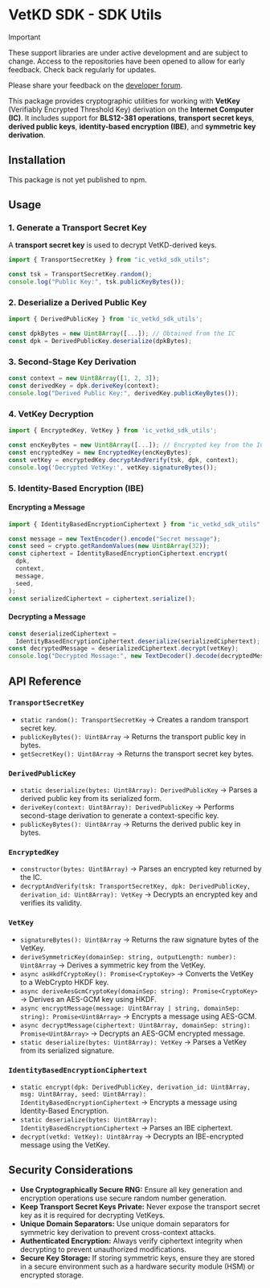 # VetKD SDK - SDK Utils

> [!IMPORTANT]  
> These support libraries are under active development and are subject to change. Access to the repositories have been opened to allow for early feedback. Check back regularly for updates.
>
> Please share your feedback on the [developer forum](https://forum.dfinity.org/t/threshold-key-derivation-privacy-on-the-ic/16560/179).

This package provides cryptographic utilities for working with **VetKey** (Verifiably Encrypted Threshold Key) derivation on the **Internet Computer (IC)**. It includes support for **BLS12-381 operations**, **transport secret keys**, **derived public keys**, **identity-based encryption (IBE)**, and **symmetric key derivation**.

## Installation

This package is not yet published to npm.

## Usage

### 1. Generate a Transport Secret Key

A **transport secret key** is used to decrypt VetKD-derived keys.

```ts
import { TransportSecretKey } from "ic_vetkd_sdk_utils";

const tsk = TransportSecretKey.random();
console.log("Public Key:", tsk.publicKeyBytes());
```

### 2. Deserialize a Derived Public Key

```ts
import { DerivedPublicKey } from 'ic_vetkd_sdk_utils';

const dpkBytes = new Uint8Array([...]); // Obtained from the IC
const dpk = DerivedPublicKey.deserialize(dpkBytes);
```

### 3. Second-Stage Key Derivation

```ts
const context = new Uint8Array([1, 2, 3]);
const derivedKey = dpk.deriveKey(context);
console.log("Derived Public Key:", derivedKey.publicKeyBytes());
```

### 4. VetKey Decryption

```ts
import { EncryptedKey, VetKey } from 'ic_vetkd_sdk_utils';

const encKeyBytes = new Uint8Array([...]); // Encrypted key from the IC
const encryptedKey = new EncryptedKey(encKeyBytes);
const vetKey = encryptedKey.decryptAndVerify(tsk, dpk, context);
console.log('Decrypted VetKey:', vetKey.signatureBytes());
```

### 5. Identity-Based Encryption (IBE)

#### Encrypting a Message

```ts
import { IdentityBasedEncryptionCiphertext } from "ic_vetkd_sdk_utils";

const message = new TextEncoder().encode("Secret message");
const seed = crypto.getRandomValues(new Uint8Array(32));
const ciphertext = IdentityBasedEncryptionCiphertext.encrypt(
  dpk,
  context,
  message,
  seed,
);
const serializedCiphertext = ciphertext.serialize();
```

#### Decrypting a Message

```ts
const deserializedCiphertext =
  IdentityBasedEncryptionCiphertext.deserialize(serializedCiphertext);
const decryptedMessage = deserializedCiphertext.decrypt(vetKey);
console.log("Decrypted Message:", new TextDecoder().decode(decryptedMessage));
```

## API Reference

### `TransportSecretKey`

- `static random(): TransportSecretKey` → Creates a random transport secret key.
- `publicKeyBytes(): Uint8Array` → Returns the transport public key in bytes.
- `getSecretKey(): Uint8Array` → Returns the transport secret key bytes.

### `DerivedPublicKey`

- `static deserialize(bytes: Uint8Array): DerivedPublicKey` → Parses a derived public key from its serialized form.
- `deriveKey(context: Uint8Array): DerivedPublicKey` → Performs second-stage derivation to generate a context-specific key.
- `publicKeyBytes(): Uint8Array` → Returns the derived public key in bytes.

### `EncryptedKey`

- `constructor(bytes: Uint8Array)` → Parses an encrypted key returned by the IC.
- `decryptAndVerify(tsk: TransportSecretKey, dpk: DerivedPublicKey, derivation_id: Uint8Array): VetKey` → Decrypts an encrypted key and verifies its validity.

### `VetKey`

- `signatureBytes(): Uint8Array` → Returns the raw signature bytes of the VetKey.
- `deriveSymmetricKey(domainSep: string, outputLength: number): Uint8Array` → Derives a symmetric key from the VetKey.
- `async asHkdfCryptoKey(): Promise<CryptoKey>` → Converts the VetKey to a WebCrypto HKDF key.
- `async deriveAesGcmCryptoKey(domainSep: string): Promise<CryptoKey>` → Derives an AES-GCM key using HKDF.
- `async encryptMessage(message: Uint8Array | string, domainSep: string): Promise<Uint8Array>` → Encrypts a message using AES-GCM.
- `async decryptMessage(ciphertext: Uint8Array, domainSep: string): Promise<Uint8Array>` → Decrypts an AES-GCM encrypted message.
- `static deserialize(bytes: Uint8Array): VetKey` → Parses a VetKey from its serialized signature.

### `IdentityBasedEncryptionCiphertext`

- `static encrypt(dpk: DerivedPublicKey, derivation_id: Uint8Array, msg: Uint8Array, seed: Uint8Array): IdentityBasedEncryptionCiphertext` → Encrypts a message using Identity-Based Encryption.
- `static deserialize(bytes: Uint8Array): IdentityBasedEncryptionCiphertext` → Parses an IBE ciphertext.
- `decrypt(vetkd: VetKey): Uint8Array` → Decrypts an IBE-encrypted message using the VetKey.

## Security Considerations

- **Use Cryptographically Secure RNG:** Ensure all key generation and encryption operations use secure random number generation.
- **Keep Transport Secret Keys Private:** Never expose the transport secret key as it is required for decrypting VetKeys.
- **Unique Domain Separators:** Use unique domain separators for symmetric key derivation to prevent cross-context attacks.
- **Authenticated Encryption:** Always verify ciphertext integrity when decrypting to prevent unauthorized modifications.
- **Secure Key Storage:** If storing symmetric keys, ensure they are stored in a secure environment such as a hardware security module (HSM) or encrypted storage.
